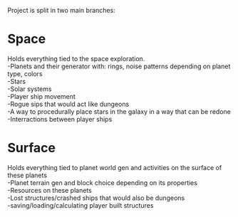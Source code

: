 
Project is split in two main branches:

<h1> Space </h1>

Holds everything tied to the space exploration.  
-Planets and their generator with: rings, noise patterns depending on planet type, colors  
-Stars  
-Solar systems  
-Player ship movement  
-Rogue sips that would act like dungeons  
-A way to procedurally place stars in the galaxy in a way that can be redone  
-Interractions between player ships  


<h1>Surface</h1>  

Holds everything tied to planet world gen and activities on the surface of these planets  
-Planet terrain gen and block choice depending on its properties  
-Resources on these planets  
-Lost structures/crashed ships that would also be dungeons  
-saving/loading/calculating player built structures  



